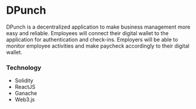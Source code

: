 # DPunch

DPunch is a decentralized application to make business management more easy and reliable. Employees will connect their digital wallet to the application for authentication and check-ins. Employers will be able to monitor employee activities and make paycheck accordingly to their digital wallet.

### Technology
* Solidity
* ReactJS
* Ganache
* Web3.js